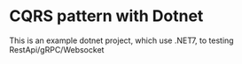 # CQRS pattern with Dotnet

This is an example dotnet project, which use .NET7, to testing RestApi/gRPC/Websocket 
